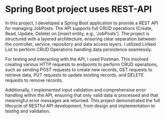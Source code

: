 # Spring Boot project uses REST-API
In this project, I developed a Spring Boot application to provide a REST API for managing JobPosts. 
The API supports full CRUD operations (Create, Read, Update, Delete) on [insert entity, e.g., 'JobPosts'].
The project is structured with a layered architecture, ensuring clear separation between the controller, service, repository and data access layers. 
I utilized Linked List to perform CRUD Operations handling data persistence seamlessly.

For testing and interacting with the API, I used Postman. This involved creating various HTTP requests to endpoints to perform CRUD operations, 
such as sending POST requests to create new records, GET requests to retrieve data, PUT requests to update existing records, and DELETE requests to remove records.

Additionally, I implemented input validation and comprehensive error handling within the API, ensuring that only valid data is processed and that meaningful error messages are returned. 
This project demonstrated the full lifecycle of RESTful API development, from design and implementation to testing and validation.
